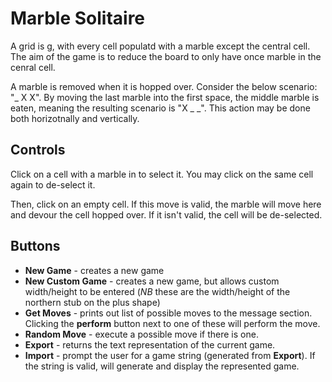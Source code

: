 # Marble Solitaire

A grid is g, with every cell populatd with a marble except the central cell. The aim of the game is to reduce the board to only have once marble in the cenral cell.

A marble is removed when it is hopped over. Consider the below scenario: "_ X X". By moving the last marble into the first space, the middle marble is eaten, meaning the resulting scenario is "X _ _". This action may be done both horizotnally and vertically.

## Controls

Click on a cell with a marble in to select it. You may click on the same cell again to de-select it.

Then, click on an empty cell. If this move is valid, the marble will move here and devour the cell hopped over. If it isn't valid, the cell will be de-selected.

## Buttons

- **New Game** - creates a new game
- **New Custom Game** - creates a new game, but allows custom width/height to be entered (*NB* these are the width/height of the northern stub on the plus shape)
- **Get Moves** - prints out list of possible moves to the message section. Clicking the **perform** button next to one of these will perform the move.
- **Random Move** - execute a possible move if there is one.
- **Export** - returns the text representation of the current game.
- **Import** - prompt the user for a game string (generated from **Export**). If the string is valid, will generate and display the represented game.